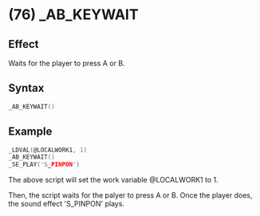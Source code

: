 # (76) _AB_KEYWAIT

## Effect

Waits for the player to press A or B.

## Syntax

```c
_AB_KEYWAIT()
```

## Example

```c
_LDVAL(@LOCALWORK1, 1)
_AB_KEYWAIT()
_SE_PLAY('S_PINPON')
```

The above script will set the work variable @LOCALWORK1 to 1.

Then, the script waits for the palyer to press A or B. Once the player does, the sound effect 'S_PINPON' plays.
